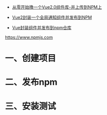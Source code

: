 * [从零开始撸一个Vue2.0组件库-并上传到NPM上](https://blog.csdn.net/weixin_42950333/article/details/120415621)

* [Vue2封装一个全局通知组件并发布到NPM](https://blog.csdn.net/m0_53321320/article/details/131259961)
* [Vue封装组件并发布到npm仓库](https://zhuanlan.zhihu.com/p/459284053)



https://www.npmjs.com

# 一、创建项目





# 二、发布npm





# 三、安装测试
